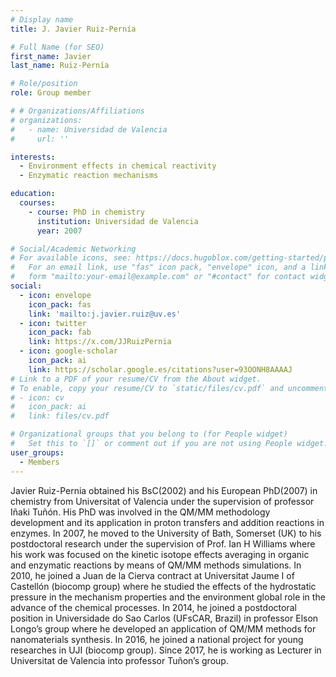 ```yaml
---
# Display name
title: J. Javier Ruiz-Pernía

# Full Name (for SEO)
first_name: Javier
last_name: Ruiz-Pernía

# Role/position
role: Group member

# # Organizations/Affiliations
# organizations:
#   - name: Universidad de Valencia
#     url: ''

interests:
  - Environment effects in chemical reactivity
  - Enzymatic reaction mechanisms

education:
  courses:
    - course: PhD in chemistry
      institution: Universidad de Valencia
      year: 2007

# Social/Academic Networking
# For available icons, see: https://docs.hugoblox.com/getting-started/page-builder/#icons
#   For an email link, use "fas" icon pack, "envelope" icon, and a link in the
#   form "mailto:your-email@example.com" or "#contact" for contact widget.
social:
  - icon: envelope
    icon_pack: fas
    link: 'mailto:j.javier.ruiz@uv.es'
  - icon: twitter
    icon_pack: fab
    link: https://x.com/JJRuizPernia
  - icon: google-scholar
    icon_pack: ai
    link: https://scholar.google.es/citations?user=93OONH8AAAAJ
# Link to a PDF of your resume/CV from the About widget.
# To enable, copy your resume/CV to `static/files/cv.pdf` and uncomment the lines below.
# - icon: cv
#   icon_pack: ai
#   link: files/cv.pdf

# Organizational groups that you belong to (for People widget)
#   Set this to `[]` or comment out if you are not using People widget.
user_groups:
  - Members
---
```


Javier Ruiz-Pernia obtained his BsC(2002) and his European PhD(2007) in chemistry from Universitat of Valencia under the supervision of professor Iñaki Tuñón. His PhD was involved in the QM/MM methodology development and its application in proton transfers and addition reactions in enzymes. In 2007, he moved to the University of Bath, Somerset (UK) to his postdoctoral research under the supervision of Prof. Ian H Williams where his work was focused on the kinetic isotope effects averaging in organic and enzymatic reactions by means of QM/MM methods simulations. In 2010, he joined a Juan de la Cierva contract at Universitat Jaume I of Castellón (biocomp group) where he studied the effects of the hydrostatic pressure in the mechanism properties and the environment global role in the advance of the chemical processes. In 2014, he joined a postdoctoral position in Universidade do Sao Carlos (UFsCAR, Brazil) in professor Elson Longo’s group where he developed an application of QM/MM methods for nanomaterials synthesis. In 2016, he joined a national project for young researches in UJI (biocomp group). Since 2017, he is working as Lecturer in Universitat de Valencia into professor Tuñon’s group.